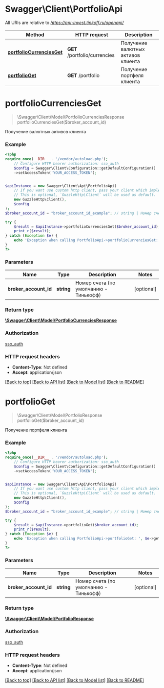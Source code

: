 # Swagger\Client\PortfolioApi

All URIs are relative to *https://api-invest.tinkoff.ru/openapi/*

Method | HTTP request | Description
------------- | ------------- | -------------
[**portfolioCurrenciesGet**](PortfolioApi.md#portfoliocurrenciesget) | **GET** /portfolio/currencies | Получение валютных активов клиента
[**portfolioGet**](PortfolioApi.md#portfolioget) | **GET** /portfolio | Получение портфеля клиента

# **portfolioCurrenciesGet**
> \Swagger\Client\Model\PortfolioCurrenciesResponse portfolioCurrenciesGet($broker_account_id)

Получение валютных активов клиента

### Example
```php
<?php
require_once(__DIR__ . '/vendor/autoload.php');
    // Configure HTTP bearer authorization: sso_auth
    $config = Swagger\Client\Configuration::getDefaultConfiguration()
    ->setAccessToken('YOUR_ACCESS_TOKEN');


$apiInstance = new Swagger\Client\Api\PortfolioApi(
    // If you want use custom http client, pass your client which implements `GuzzleHttp\ClientInterface`.
    // This is optional, `GuzzleHttp\Client` will be used as default.
    new GuzzleHttp\Client(),
    $config
);
$broker_account_id = "broker_account_id_example"; // string | Номер счета (по умолчанию - Тинькофф)

try {
    $result = $apiInstance->portfolioCurrenciesGet($broker_account_id);
    print_r($result);
} catch (Exception $e) {
    echo 'Exception when calling PortfolioApi->portfolioCurrenciesGet: ', $e->getMessage(), PHP_EOL;
}
?>
```

### Parameters

Name | Type | Description  | Notes
------------- | ------------- | ------------- | -------------
 **broker_account_id** | **string**| Номер счета (по умолчанию - Тинькофф) | [optional]

### Return type

[**\Swagger\Client\Model\PortfolioCurrenciesResponse**](../Model/PortfolioCurrenciesResponse.md)

### Authorization

[sso_auth](../../README.md#sso_auth)

### HTTP request headers

 - **Content-Type**: Not defined
 - **Accept**: application/json

[[Back to top]](#) [[Back to API list]](../../README.md#documentation-for-api-endpoints) [[Back to Model list]](../../README.md#documentation-for-models) [[Back to README]](../../README.md)

# **portfolioGet**
> \Swagger\Client\Model\PortfolioResponse portfolioGet($broker_account_id)

Получение портфеля клиента

### Example
```php
<?php
require_once(__DIR__ . '/vendor/autoload.php');
    // Configure HTTP bearer authorization: sso_auth
    $config = Swagger\Client\Configuration::getDefaultConfiguration()
    ->setAccessToken('YOUR_ACCESS_TOKEN');


$apiInstance = new Swagger\Client\Api\PortfolioApi(
    // If you want use custom http client, pass your client which implements `GuzzleHttp\ClientInterface`.
    // This is optional, `GuzzleHttp\Client` will be used as default.
    new GuzzleHttp\Client(),
    $config
);
$broker_account_id = "broker_account_id_example"; // string | Номер счета (по умолчанию - Тинькофф)

try {
    $result = $apiInstance->portfolioGet($broker_account_id);
    print_r($result);
} catch (Exception $e) {
    echo 'Exception when calling PortfolioApi->portfolioGet: ', $e->getMessage(), PHP_EOL;
}
?>
```

### Parameters

Name | Type | Description  | Notes
------------- | ------------- | ------------- | -------------
 **broker_account_id** | **string**| Номер счета (по умолчанию - Тинькофф) | [optional]

### Return type

[**\Swagger\Client\Model\PortfolioResponse**](../Model/PortfolioResponse.md)

### Authorization

[sso_auth](../../README.md#sso_auth)

### HTTP request headers

 - **Content-Type**: Not defined
 - **Accept**: application/json

[[Back to top]](#) [[Back to API list]](../../README.md#documentation-for-api-endpoints) [[Back to Model list]](../../README.md#documentation-for-models) [[Back to README]](../../README.md)

